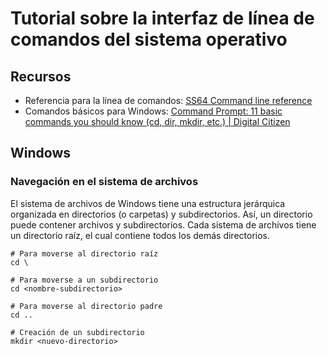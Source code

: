# Tutorial sobre la interfaz de línea de comandos del sistema operativo

## Recursos
- Referencia para la línea de comandos: [SS64 Command line reference](https://ss64.com/)
- Comandos básicos para Windows: [Command Prompt: 11 basic commands you should know (cd, dir, mkdir, etc.) | Digital Citizen](https://www.digitalcitizen.life/command-prompt-how-use-basic-commands)

## Windows
### Navegación en el sistema de archivos
El sistema de archivos de Windows tiene una estructura jerárquica organizada en directorios (o carpetas) y subdirectorios. Así, un directorio puede contener archivos y subdirectorios. Cada sistema de archivos tiene un directorio raíz, el cual contiene todos los demás directorios.

```shell
# Para moverse al directorio raíz
cd \
```

```shell
# Para moverse a un subdirectorio
cd <nombre-subdirectorio>
```

```shell
# Para moverse al directorio padre
cd ..
```

```shell
# Creación de un subdirectorio
mkdir <nuevo-directorio>
```

